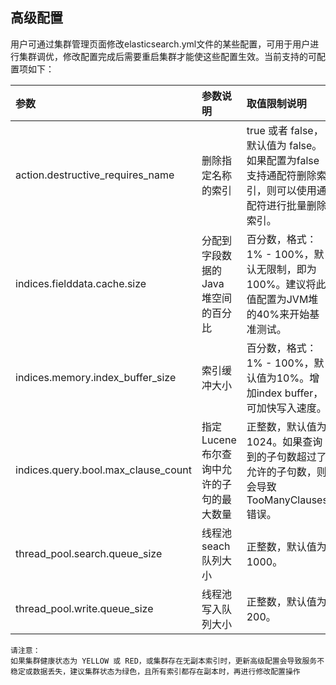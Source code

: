 ##  高级配置
用户可通过集群管理页面修改elasticsearch.yml文件的某些配置，可用于用户进行集群调优，修改配置完成后需要重启集群才能使这些配置生效。当前支持的可配置项如下：</br>

|参数| 参数说明| 取值限制说明
:--|:---|:---
|action.destructive_requires_name | 删除指定名称的索引 | true 或者 false，默认值为 false。如果配置为false支持通配符删除索引，则可以使用通配符进行批量删除索引。 
|indices.fielddata.cache.size| 分配到字段数据的 Java 堆空间的百分比 |百分数，格式：1% - 100%，默认无限制，即为100%。建议将此值配置为JVM堆的40%来开始基准测试。
|indices.memory.index_buffer_size |索引缓冲大小 |百分数，格式：1% - 100%，默认值为10%。增加index buffer，可加快写入速度。
|indices.query.bool.max_clause_count | 指定 Lucene 布尔查询中允许的子句的最大数量 | 正整数，默认值为1024。如果查询到的子句数超过了允许的子句数，则会导致 TooManyClauses 错误。 
|thread_pool.search.queue_size| 线程池seach队列大小 |正整数，默认值为1000。
|thread_pool.write.queue_size |线程池写入队列大小 |正整数，默认值为200。


```
请注意：
如果集群健康状态为 YELLOW 或 RED，或集群存在无副本索引时，更新高级配置会导致服务不稳定或数据丢失，建议集群状态为绿色，且所有索引都存在副本时，再进行修改配置操作
```
